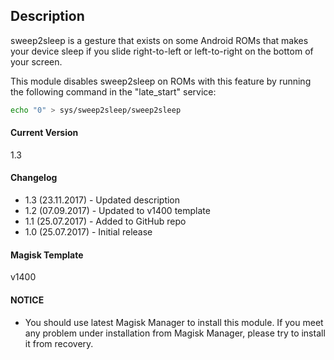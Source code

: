 ## Description
sweep2sleep is a gesture that exists on some Android ROMs that makes your device sleep if you slide right-to-left or left-to-right on the bottom of your screen.

This module disables sweep2sleep on ROMs with this feature by running the following command in the "late_start" service:

```sh
echo "0" > sys/sweep2sleep/sweep2sleep
```

#### Current Version
1.3

#### Changelog

* 1.3 (23.11.2017) - Updated description
* 1.2 (07.09.2017) - Updated to v1400 template
* 1.1 (25.07.2017) - Added to GitHub repo
* 1.0 (25.07.2017) - Initial release

#### Magisk Template
v1400

#### NOTICE

* You should use latest Magisk Manager to install this module. If you meet any problem under installation from Magisk Manager, please try to install it from recovery.